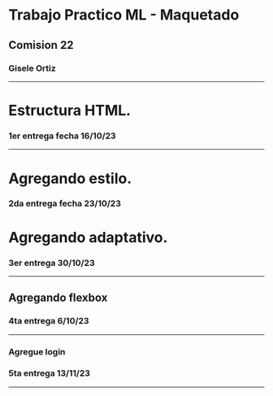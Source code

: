 # Trabajo Practico ML - Maquetado
## Comision 22 
### Gisele Ortiz
------------------------------
# Estructura HTML.
### 1er entrega fecha 16/10/23 
-------------------------------
# Agregando estilo.
### 2da entrega fecha 23/10/23

# Agregando adaptativo.
### 3er entrega  30/10/23
-------------------------------
## Agregando flexbox
### 4ta entrega 6/10/23
-------------------------
### Agregue login
### 5ta entrega 13/11/23
--------------------------



